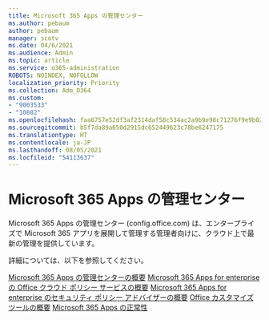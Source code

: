 ```yaml
---
title: Microsoft 365 Apps の管理センター
ms.author: pebaum
author: pebaum
manager: scotv
ms.date: 04/6/2021
ms.audience: Admin
ms.topic: article
ms.service: o365-administration
ROBOTS: NOINDEX, NOFOLLOW
localization_priority: Priority
ms.collection: Adm_O364
ms.custom:
- "9003533"
- "10882"
ms.openlocfilehash: faa6757e52df3af2314daf58c534ac2a9b9e98c71276f9e9b02c02f8d9cc88d0
ms.sourcegitcommit: b5f7da89a650d2915dc652449623c78be6247175
ms.translationtype: HT
ms.contentlocale: ja-JP
ms.lasthandoff: 08/05/2021
ms.locfileid: "54113637"
---
```

# <a name="microsoft-365-apps-admin-center"></a>Microsoft 365 Apps の管理センター

Microsoft 365 Apps の管理センター (config.office.com) は、エンタープライズで Microsoft 365 アプリを展開して管理する管理者向けに、クラウド上で最新の管理を提供しています。 

詳細については、以下を参照してください。

[Microsoft 365 Apps の管理センターの概要](https://docs.microsoft.com/deployoffice/admincenter/overview)
[Microsoft 365 Apps for enterprise の Office クラウド ポリシー サービスの概要](https://docs.microsoft.com/deployoffice/overview-office-cloud-policy-service)
[Microsoft 365 Apps for enterprise のセキュリティ ポリシー アドバイザーの概要](https://docs.microsoft.com/deployoffice/overview-of-security-policy-advisor)
[Office カスタマイズ ツールの概要](https://docs.microsoft.com/deployoffice/overview-of-the-office-customization-tool-for-click-to-run)
[Microsoft 365 Apps の正常性](https://docs.microsoft.com/deployoffice/admincenter/microsoft-365-apps-health)